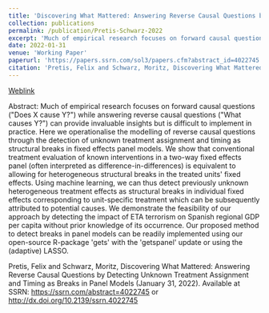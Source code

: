 ```yaml
---
title: 'Discovering What Mattered: Answering Reverse Causal Questions by Detecting Unknown Treatment Assignment and Timing as Breaks in Panel Models'
collection: publications
permalink: /publication/Pretis-Schwarz-2022
excerpt: 'Much of empirical research focuses on forward causal questions ("Does X cause Y?") while answering reverse causal questions ("What causes Y?") can provide invaluable insights but is difficult to implement in practice. Here we operationalise the modelling of reverse causal questions through the detection of unknown treatment assignment and timing as structural breaks in fixed effects panel models. We show that conventional treatment evaluation of known interventions in a two-way fixed effects panel (often interpreted as difference-in-differences) is equivalent to allowing for heterogeneous structural breaks in the treated units' fixed effects. Using machine learning, we can thus detect previously unknown heterogeneous treatment effects as structural breaks in individual fixed effects corresponding to unit-specific treatment which can be subsequently attributed to potential causes. We demonstrate the feasibility of our approach by detecting the impact of ETA terrorism on Spanish regional GDP per capita without prior knowledge of its occurrence. Our proposed method to detect breaks in panel models can be readily implemented using our open-source R-package 'gets' with the 'getspanel' update or using the (adaptive) LASSO.'
date: 2022-01-31
venue: 'Working Paper'
paperurl: 'https://papers.ssrn.com/sol3/papers.cfm?abstract_id=4022745'
citation: 'Pretis, Felix and Schwarz, Moritz, Discovering What Mattered: Answering Reverse Causal Questions by Detecting Unknown Treatment Assignment and Timing as Breaks in Panel Models (January 31, 2022). Available at SSRN: https://ssrn.com/abstract=4022745 or http://dx.doi.org/10.2139/ssrn.4022745'
---
```

  
[Weblink](https://papers.ssrn.com/sol3/papers.cfm?abstract_id=4022745)


Abstract: 
Much of empirical research focuses on forward causal questions ("Does X cause Y?") while answering reverse causal questions ("What causes Y?") can provide invaluable insights but is difficult to implement in practice. Here we operationalise the modelling of reverse causal questions through the detection of unknown treatment assignment and timing as structural breaks in fixed effects panel models. We show that conventional treatment evaluation of known interventions in a two-way fixed effects panel (often interpreted as difference-in-differences) is equivalent to allowing for heterogeneous structural breaks in the treated units' fixed effects. Using machine learning, we can thus detect previously unknown heterogeneous treatment effects as structural breaks in individual fixed effects corresponding to unit-specific treatment which can be subsequently attributed to potential causes. We demonstrate the feasibility of our approach by detecting the impact of ETA terrorism on Spanish regional GDP per capita without prior knowledge of its occurrence. Our proposed method to detect breaks in panel models can be readily implemented using our open-source R-package 'gets' with the 'getspanel' update or using the (adaptive) LASSO.

Pretis, Felix and Schwarz, Moritz, Discovering What Mattered: Answering Reverse Causal Questions by Detecting Unknown Treatment Assignment and Timing as Breaks in Panel Models (January 31, 2022). Available at SSRN: https://ssrn.com/abstract=4022745 or http://dx.doi.org/10.2139/ssrn.4022745

